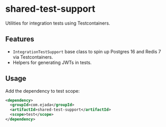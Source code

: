 # shared-test-support

Utilities for integration tests using Testcontainers.

## Features
- `IntegrationTestSupport` base class to spin up Postgres 16 and Redis 7 via Testcontainers.
- Helpers for generating JWTs in tests.

## Usage
Add the dependency to test scope:
```xml
<dependency>
  <groupId>com.ejada</groupId>
  <artifactId>shared-test-support</artifactId>
  <scope>test</scope>
</dependency>
```
